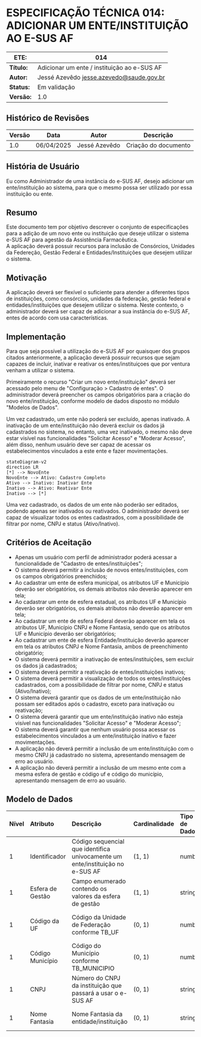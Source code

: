 # ESPECIFICAÇÃO TÉCNICA 014: ADICIONAR UM ENTE/INSTITUIÇÃO AO E-SUS AF

| **ETE:**     | 014                                          |
|--------------|---------------------------------------------|
| **Título:**  | Adicionar um ente / instituição ao e-SUS AF |
| **Autor:**   | Jessé Azevêdo <jesse.azevedo@saude.gov.br>  |
| **Status:**  | Em validação                                |
| **Versão:**  | 1.0                                         |

## Histórico de Revisões

| **Versão** | **Data**   | **Autor**     | **Descrição**        |
|------------|------------|---------------|----------------------|
| 1.0        | 06/04/2025 | Jessé Azevêdo | Criação do documento |

## História de Usuário

Eu como Administrador de uma instância do e-SUS AF, desejo adicionar um ente/instituição ao sistema, para que o mesmo possa ser utilizado por essa instituição ou ente.

## Resumo

Este documento tem por objetivo descrever o conjunto de especificações para a adição de um novo ente ou instituição que deseje utilizar o sistema e-SUS AF para agestão da Assistência Farmacêutica.  
A aplicação deverá possuir recursos para inclusão de Consórcios, Unidades da Federeção, Gestão Federal e Entidades/Instituições que desejem utilizar o sistema.  

## Motivação

A aplicação deverá ser flexível o suficiente para atender a diferentes tipos de instituições, como consórcios, unidades da federação, gestão federal e entidades/instituições que desejem utilizar o sistema. Neste contexto, o administrador deverá ser capaz de adicionar a sua instância do e-SUS AF, entes de acordo com usa características.

## Implementação

Para que seja possível a utilização do e-SUS AF por quaisquer dos grupos citados anteriormente, a aplicação deverá possuir recursos que sejam capazes de incluir, inativar e reativar os entes/instituiçoes que por ventura venham a utilizar o sistema.

Primeiramente o recurso "Criar um novo ente/instituição" deverá ser acessado pelo menu de "Configuração > Cadastro de entes". O administrador deverá preencher os campos obrigatórios para a criação do novo ente/instituição, conforme modelo de dados disposto no módulo "Modelos de Dados".

Um vez cadastrado, um ente não poderá ser excluído, apenas inativado. A inativação de um ente/instituição não deverá excluir os dados já cadastrados no sistema, no entanto, uma vez inativado, o mesmo não deve estar visível nas funcionalidades "Solicitar Acesso" e "Moderar Acesso", além disso, nenhum usuário deve ser capaz de acessar os estabelecimentos vinculados a este ente e fazer movimentações.

```mermaid
stateDiagram-v2
direction LR
[*] --> NovoEnte
NovoEnte --> Ativo: Cadastro Completo
Ativo --> Inativo: Inativar Ente
Inativo --> Ativo: Reativar Ente
Inativo --> [*]
```

Uma vez cadastrado, os dados de um ente não poderão ser editados, podendo apenas ser inativados ou reativados. O administrador deverá ser capaz de visualizar todos os entes cadastrados, com a possibilidade de filtrar por nome, CNPJ e status (Ativo/Inativo).

## Critérios de Aceitação

- Apenas um usuário com perfil de administrador poderá acessar a funcionalidade de "Cadastro de entes/instituições";
- O sistema deverá permitir a inclusão de novos entes/instituições, com os campos obrigatórios preenchidos;
- Ao cadastrar um ente de esfera municipal, os atributos UF e Município deverão ser obrigatórios, os demais atributos não deverão aparecer em tela;
- Ao cadastrar um ente de esfera estadual, os atributos UF e Município deverão ser obrigatórios, os demais atributos não deverão aparecer em tela;
- Ao cadastrar um ente de esfera Federal deverão aparecer em tela os atributos UF, Município CNPJ e Nome Fantasia, sendo que os atributos UF e Município deverão ser obrigatórios;
- Ao cadastrar um ente de esfera Entidade/Instituição deverão aparecer em tela os atributos CNPJ e Nome Fantasia, ambos de preenchimento obrigatório;
- O sistema deverá permitir a inativação de entes/instituições, sem excluir os dados já cadastrados;
- O sistema deverá permitir a reativação de entes/instituições inativos;
- O sistema deverá permitir a visualização de todos os entes/instituições cadastrados, com a possibilidade de filtrar por nome, CNPJ e status (Ativo/Inativo);
- O sistema deverá garantir que os dados de um ente/instituição não possam ser editados após o cadastro, exceto para inativação ou reativação;
- O sistema deverá garantir que um ente/instituição inativo não esteja visível nas funcionalidades "Solicitar Acesso" e "Moderar Acesso";
- O sistema deverá garantir que nenhum usuário possa acessar os estabelecimentos vinculados a um ente/instituição inativo e fazer movimentações.
- A aplicação não deverá permitir a inclusão de um ente/instituição com o mesmo CNPJ já cadastrado no sistema, apresentando mensagem de erro ao usuário.
- A aplicação não deverá permitir a inclusão de um mesmo ente com a mesma esfera de gestão e código uf e código do município, apresentando mensagem de erro ao usuário.

## Modelo de Dados

| Nível | Atributo          | Descrição                                                                     | Cardinalidade | Tipo de Dado | Tamanho | Formato / Observação                                                  |
|:------|:------------------|:------------------------------------------------------------------------------|:--------------|:-------------|:--------|:----------------------------------------------------------------------|
| 1     | Identificador     | Código sequencial que identifica univocamente um ente/instituição no e-SUS AF | (1, 1)        | number       | -       | -                                                                     |
| 1     | Esfera de Gestão  | Campo enumerado contendo os valores da esfera de gestão                       | (1, 1)        | string       | 100     | M - Municipal, E - Estadual, F - Federal e I - Entidade / Instituição |
| 1     | Código da UF      | Código da Unidade de Federação conforme TB_UF                                 | (0, 1)        | number       | -       | Código da Unidade da Federação (Obrigatório Para Esfera E / M)        |
| 1     | Código Município  | Código do Município conforme TB_MUNICIPIO                                     | (0, 1)        | number       | -       | Código do município (Obrigatório Para Esfera M)                       |
| 1     | CNPJ              | Número do CNPJ da instituição que passará a usar o e-SUS AF                   | (0, 1)        | string       | 14      | Deve ser obrigatório para Entidades/Instituições                      |
| 1     | Nome Fantasia     | Nome Fantasia da entidade/instituição                                         | (0, 1)        | string       | 120     | Deve ser obrigatório para Entidades/Instituições                      |
